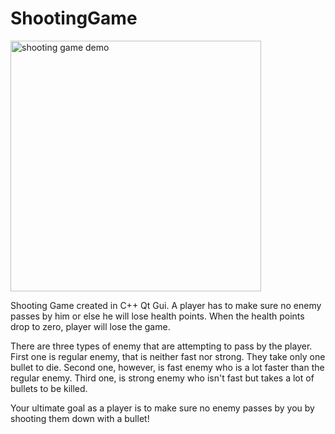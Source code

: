 # ShootingGame

<img width="401" alt="shooting game demo" src="https://user-images.githubusercontent.com/32945767/44846970-d948ac80-ac06-11e8-9bc5-10f2c72a0b5a.png">

Shooting Game created in C++ Qt Gui.
A player has to make sure no enemy passes by him or else he will lose health points.
When the health points drop to zero, player will lose the game.

There are three types of enemy that are attempting to pass by the player.
First one is regular enemy, that is neither fast nor strong. They take only one bullet to die.
Second one, however, is fast enemy who is a lot faster than the regular enemy.
Third one, is strong enemy who isn't fast but takes a lot of bullets to be killed.

Your ultimate goal as a player is to make sure no enemy passes by you by shooting them down with a bullet!
